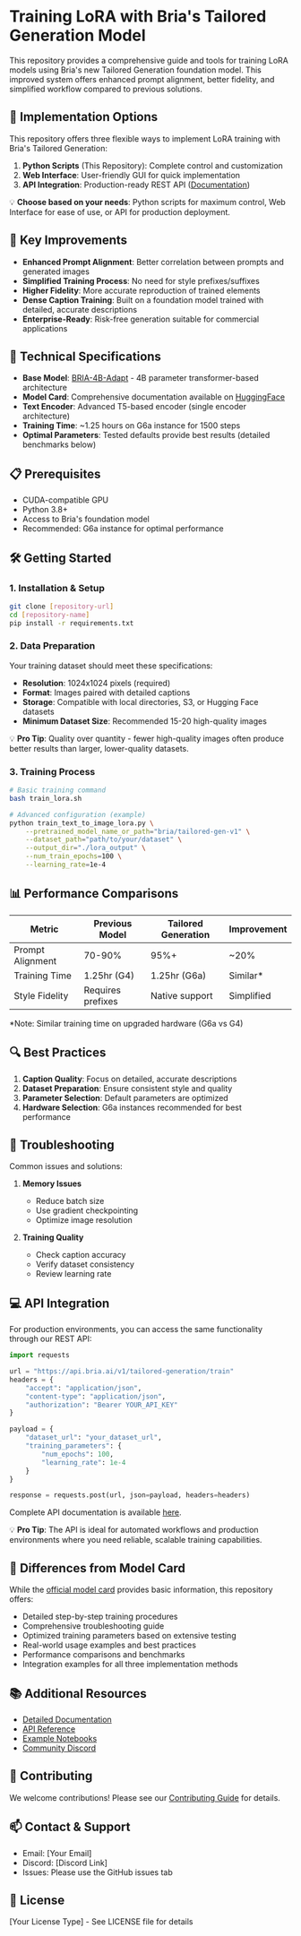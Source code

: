 # Training LoRA with Bria's Tailored Generation Model

This repository provides a comprehensive guide and tools for training LoRA models using Bria's new Tailored Generation foundation model. This improved system offers enhanced prompt alignment, better fidelity, and simplified workflow compared to previous solutions.

## 🌟 Implementation Options

This repository offers three flexible ways to implement LoRA training with Bria's Tailored Generation:

1. **Python Scripts** (This Repository): Complete control and customization
2. **Web Interface**: User-friendly GUI for quick implementation
3. **API Integration**: Production-ready REST API ([Documentation](https://bria-ai-api-docs.redoc.ly/tag/Tailored-Generation/))

💡 **Choose based on your needs**: Python scripts for maximum control, Web Interface for ease of use, or API for production deployment.

## 🎯 Key Improvements

- **Enhanced Prompt Alignment**: Better correlation between prompts and generated images
- **Simplified Training Process**: No need for style prefixes/suffixes
- **Higher Fidelity**: More accurate reproduction of trained elements
- **Dense Caption Training**: Built on a foundation model trained with detailed, accurate descriptions
- **Enterprise-Ready**: Risk-free generation suitable for commercial applications

## 🚀 Technical Specifications

- **Base Model**: [BRIA-4B-Adapt](https://huggingface.co/briaai/BRIA-4B-Adapt) - 4B parameter transformer-based architecture
- **Model Card**: Comprehensive documentation available on [HuggingFace](https://huggingface.co/briaai/BRIA-4B-Adapt)
- **Text Encoder**: Advanced T5-based encoder (single encoder architecture)
- **Training Time**: ~1.25 hours on G6a instance for 1500 steps
- **Optimal Parameters**: Tested defaults provide best results (detailed benchmarks below)

## 📋 Prerequisites

- CUDA-compatible GPU
- Python 3.8+
- Access to Bria's foundation model
- Recommended: G6a instance for optimal performance

## 🛠 Getting Started

### 1. Installation & Setup

```bash
git clone [repository-url]
cd [repository-name]
pip install -r requirements.txt
```

### 2. Data Preparation

Your training dataset should meet these specifications:

- **Resolution**: 1024x1024 pixels (required)
- **Format**: Images paired with detailed captions
- **Storage**: Compatible with local directories, S3, or Hugging Face datasets
- **Minimum Dataset Size**: Recommended 15-20 high-quality images

💡 **Pro Tip**: Quality over quantity - fewer high-quality images often produce better results than larger, lower-quality datasets.

### 3. Training Process

```bash
# Basic training command
bash train_lora.sh

# Advanced configuration (example)
python train_text_to_image_lora.py \
    --pretrained_model_name_or_path="bria/tailored-gen-v1" \
    --dataset_path="path/to/your/dataset" \
    --output_dir="./lora_output" \
    --num_train_epochs=100 \
    --learning_rate=1e-4
```

## 📊 Performance Comparisons

| Metric | Previous Model | Tailored Generation | Improvement |
|--------|---------------|---------------------|-------------|
| Prompt Alignment | 70-90% | 95%+ | ~20% |
| Training Time | 1.25hr (G4) | 1.25hr (G6a) | Similar* |
| Style Fidelity | Requires prefixes | Native support | Simplified |

*Note: Similar training time on upgraded hardware (G6a vs G4)

## 🔍 Best Practices

1. **Caption Quality**: Focus on detailed, accurate descriptions
2. **Dataset Preparation**: Ensure consistent style and quality
3. **Parameter Selection**: Default parameters are optimized
4. **Hardware Selection**: G6a instances recommended for best performance

## 🚨 Troubleshooting

Common issues and solutions:

1. **Memory Issues**
   - Reduce batch size
   - Use gradient checkpointing
   - Optimize image resolution

2. **Training Quality**
   - Check caption accuracy
   - Verify dataset consistency
   - Review learning rate

## 💻 API Integration

For production environments, you can access the same functionality through our REST API:

```python
import requests

url = "https://api.bria.ai/v1/tailored-generation/train"
headers = {
    "accept": "application/json",
    "content-type": "application/json",
    "authorization": "Bearer YOUR_API_KEY"
}

payload = {
    "dataset_url": "your_dataset_url",
    "training_parameters": {
        "num_epochs": 100,
        "learning_rate": 1e-4
    }
}

response = requests.post(url, json=payload, headers=headers)
```

Complete API documentation is available [here](https://bria-ai-api-docs.redoc.ly/tag/Tailored-Generation/).

💡 **Pro Tip**: The API is ideal for automated workflows and production environments where you need reliable, scalable training capabilities.

## 🔄 Differences from Model Card

While the [official model card](https://huggingface.co/briaai/BRIA-4B-Adapt) provides basic information, this repository offers:

- Detailed step-by-step training procedures
- Comprehensive troubleshooting guide
- Optimized training parameters based on extensive testing
- Real-world usage examples and best practices
- Performance comparisons and benchmarks
- Integration examples for all three implementation methods

## 📚 Additional Resources

- [Detailed Documentation](link-to-docs)
- [API Reference](link-to-api)
- [Example Notebooks](link-to-notebooks)
- [Community Discord](link-to-discord)

## 🤝 Contributing

We welcome contributions! Please see our [Contributing Guide](CONTRIBUTING.md) for details.

## 📫 Contact & Support

- Email: [Your Email]
- Discord: [Discord Link]
- Issues: Please use the GitHub issues tab

## 📄 License

[Your License Type] - See LICENSE file for details
